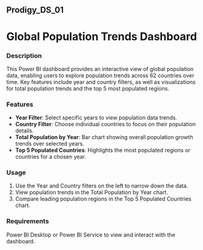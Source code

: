 ## Prodigy_DS_01

# Global Population Trends Dashboard

### Description
This Power BI dashboard provides an interactive view of global population data, enabling users to explore population trends across 62 countries over time. Key features include year and country filters, as well as visualizations for total population trends and the top 5 most populated regions.

### Features
- **Year Filter**: Select specific years to view population data trends.
- **Country Filter**: Choose individual countries to focus on their population details.
- **Total Population by Year**: Bar chart showing overall population growth trends over selected years.
- **Top 5 Populated Countries**: Highlights the most populated regions or countries for a chosen year.

### Usage
1. Use the Year and Country filters on the left to narrow down the data.
2. View population trends in the Total Population by Year chart.
3. Compare leading population regions in the Top 5 Populated Countries chart.

### Requirements
Power BI Desktop or Power BI Service to view and interact with the dashboard.



